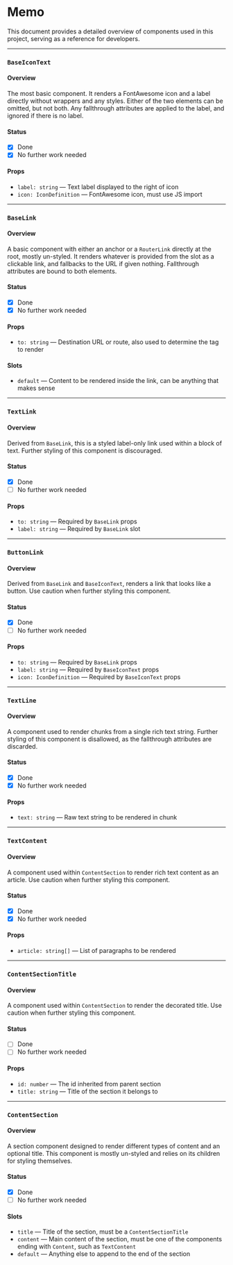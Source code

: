 # Memo

This document provides a detailed overview of components used in this project, serving as a reference for developers.

---

### `BaseIconText`

#### Overview
The most basic component. It renders a FontAwesome icon and a label directly without wrappers and any styles. Either of the two elements can be omitted, but not both. Any fallthrough attributes are applied to the label, and ignored if there is no label.

#### Status
- [x] Done
- [x] No further work needed

#### Props
- `label: string` — Text label displayed to the right of icon
- `icon: IconDefinition` — FontAwesome icon, must use JS import

---

### `BaseLink`

#### Overview
A basic component with either an anchor or a `RouterLink` directly at the root, mostly un-styled. It renders whatever is provided from the slot as a clickable link, and fallbacks to the URL if given nothing. Fallthrough attributes are bound to both elements.

#### Status
- [x] Done
- [x] No further work needed

#### Props
- `to: string` — Destination URL or route, also used to determine the tag to render

#### Slots
- `default` — Content to be rendered inside the link, can be anything that makes sense

---

### `TextLink`

#### Overview
Derived from `BaseLink`, this is a styled label-only link used within a block of text. Further styling of this component is discouraged.

#### Status
- [x] Done
- [ ] No further work needed

#### Props
- `to: string` — Required by `BaseLink` props
- `label: string` — Required by `BaseLink` slot

---

### `ButtonLink`

#### Overview
Derived from `BaseLink` and `BaseIconText`, renders a link that looks like a button. Use caution when further styling this component.

#### Status
- [x] Done
- [ ] No further work needed

#### Props
- `to: string` — Required by `BaseLink` props
- `label: string` — Required by `BaseIconText` props
- `icon: IconDefinition` — Required by `BaseIconText` props

---

### `TextLine`

#### Overview
A component used to render chunks from a single rich text string. Further styling of this component is disallowed, as the fallthrough attributes are discarded.

#### Status
- [x] Done
- [x] No further work needed

#### Props
- `text: string` — Raw text string to be rendered in chunk

---

### `TextContent`

#### Overview
A component used within `ContentSection` to render rich text content as an article. Use caution when further styling this component.

#### Status
- [x] Done
- [x] No further work needed

#### Props
- `article: string[]` — List of paragraphs to be rendered

---

### `ContentSectionTitle`

#### Overview
A component used within `ContentSection` to render the decorated title. Use caution when further styling this component.

#### Status
- [ ] Done
- [ ] No further work needed

#### Props
- `id: number` — The id inherited from parent section
- `title: string` — Title of the section it belongs to

---

### `ContentSection`

#### Overview
A section component designed to render different types of content and an optional title. This component is mostly un-styled and relies on its children for styling themselves.

#### Status
- [x] Done
- [ ] No further work needed

#### Slots
- `title` — Title of the section, must be a `ContentSectionTitle`
- `content` — Main content of the section, must be one of the components ending with `Content`, such as `TextContent`
- `default` — Anything else to append to the end of the section
